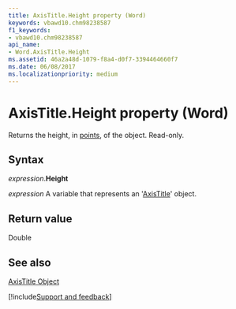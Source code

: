 ```yaml
---
title: AxisTitle.Height property (Word)
keywords: vbawd10.chm98238587
f1_keywords:
- vbawd10.chm98238587
api_name:
- Word.AxisTitle.Height
ms.assetid: 46a2a48d-1079-f8a4-d0f7-3394464660f7
ms.date: 06/08/2017
ms.localizationpriority: medium
---
```



# AxisTitle.Height property (Word)

Returns the height, in [points](../language/glossary/vbe-glossary.md#point), of the object. Read-only.


## Syntax

_expression_.**Height**

_expression_ A variable that represents an '[AxisTitle](Word.AxisTitle.md)' object.


## Return value

Double


## See also


[AxisTitle Object](Word.AxisTitle.md)

[!include[Support and feedback](~/includes/feedback-boilerplate.md)]